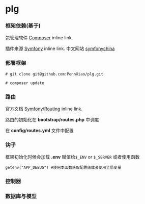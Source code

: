# plg

### 框架依赖(基于) ###
包管理软件 [Composer](https://getcomposer.org/ "Composer autoload") inline link.

插件来源 [Symfony](https://symfony.com/ "symfony") inline link. 中文网站 [symfonychina](http://symfonychina.com/ "中文翻译站")

### 部署框架 ###
```
# git clone git@github.com:PennXiao/plg.git
	
# composer update
```
### 路由 ###

官方文档 [Symfony/Routing](https://symfony.com/doc/current/routing.html "symfony路由组件") inline link.  

路由的初始化在 **bootstrap/routes.php** 中调度

在 **config/routes.yml** 文件中配置
### 钩子 ###

框架初始化时候会加载 **.env** 赋值给``$_ENV`` or ``$_SERVER`` 
或者使用函数
``` 
getenv("APP_DEBUG") #使用本函数获取配置值或者使用全局变量

``` 

### 控制器 ###

### 数据库与模型 ###




